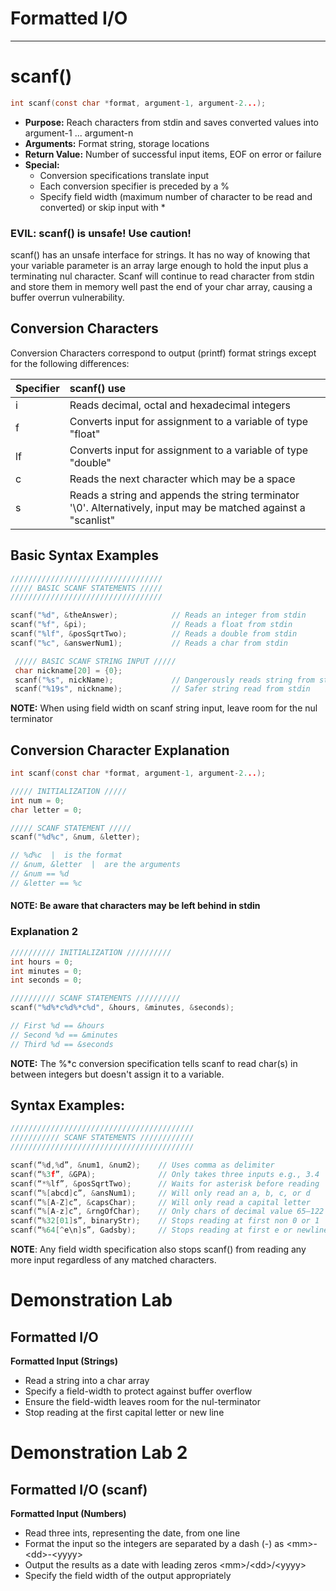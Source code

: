 # Formatted I/O

---

# scanf\(\)

```c
int scanf(const char *format, argument-1, argument-2...);
```

* **Purpose:** Reach characters from stdin and saves converted values into argument-1 ... argument-n
* **Arguments:** Format string, storage locations
* **Return Value:** Number of successful input items, EOF on error or failure
* **Special:**
  * Conversion specifications translate input
  * Each conversion specifier is preceded by a %
  * Specify field width \(maximum number of character to be read and converted\) or skip input with \*

### EVIL: scanf\(\) is unsafe! Use caution!

scanf\(\) has an unsafe interface for strings. It has no way of knowing that your variable parameter is an array large enough to hold the input plus a terminating nul character. Scanf will continue to read character from stdin and store them in memory well past the end of your char array, causing a buffer overrun vulnerability.

## Conversion Characters

Conversion Characters correspond to output \(printf\) format strings except for the following differences:

| **Specifier** | **scanf\(\) use** |
| :--- | :--- |
| i | Reads decimal, octal and hexadecimal integers |
| f | Converts input for assignment to a variable of type "float" |
| lf | Converts input for assignment to a variable of type "double" |
| c | Reads the next character which may be a space |
| s | Reads a string and appends the string terminator '\0'. Alternatively, input may be matched against a "scanlist" |

## Basic Syntax Examples

```c
//////////////////////////////////
///// BASIC SCANF STATEMENTS /////
//////////////////////////////////

scanf("%d", &theAnswer);            // Reads an integer from stdin
scanf("%f", &pi);                   // Reads a float from stdin
scanf("%lf", &posSqrtTwo);          // Reads a double from stdin
scanf("%c", &answerNum1);           // Reads a char from stdin

 ///// BASIC SCANF STRING INPUT /////
 char nickname[20] = {0};
 scanf("%s", nickName);             // Dangerously reads string from stdin
 scanf("%19s", nickname);           // Safer string read from stdin
```

**NOTE:** When using field width on scanf string input, leave room for the nul terminator

## Conversion Character Explanation

```c
int scanf(const char *format, argument-1, argument-2...);
```

```c
///// INITIALIZATION /////
int num = 0;
char letter = 0;

///// SCANF STATEMENT /////
scanf("%d%c", &num, &letter);

// %d%c  |  is the format
// &num, &letter  |  are the arguments
// &num == %d
// &letter == %c
```

#### NOTE: Be aware that characters may be left behind in stdin

### Explanation 2

```c
////////// INITIALIZATION //////////
int hours = 0;
int minutes = 0;
int seconds = 0;

////////// SCANF STATEMENTS //////////
scanf("%d%*c%d%*c%d", &hours, &minutes, &seconds);

// First %d == &hours
// Second %d == &minutes
// Third %d == &seconds
```

**NOTE:** The %\*c conversion specification tells scanf to read char\(s\) in between integers but doesn't assign it to a variable.

## Syntax Examples:

```c
/////////////////////////////////////////
/////////// SCANF STATEMENTS ////////////
/////////////////////////////////////////

scanf(“%d,%d”, &num1, &num2);    // Uses comma as delimiter
scanf(“%3f”, &GPA);              // Only takes three inputs e.g., 3.4
scanf(“*%lf”, &posSqrtTwo);      // Waits for asterisk before reading
scanf(“%[abcd]c”, &ansNum1);     // Will only read an a, b, c, or d
scanf(“%[A-Z]c”, &capsChar);     // Will only read a capital letter
scanf(“%[A-z]c”, &rngOfChar);    // Only chars of decimal value 65–122
scanf(“%32[01]s”, binaryStr);    // Stops reading at first non 0 or 1 
scanf(“%64[^e\n]s”, Gadsby);     // Stops reading at first e or newline
```

**NOTE**: Any field width specification also stops scanf\(\) from reading any more input regardless of any matched characters.

# Demonstration Lab

## Formatted I/O

**Formatted Input \(Strings\)**

* Read a string into a char array
* Specify a field-width to protect against buffer overflow
* Ensure the field-width leaves room for the nul-terminator 
* Stop reading at the first capital letter or new line

# Demonstration Lab 2

## Formatted I/O \(scanf\)

**Formatted Input \(Numbers\)**

* Read three ints, representing the date, from one line
* Format the input so the integers are separated by a dash \(-\) as &lt;mm&gt;-&lt;dd&gt;-&lt;yyyy&gt;
* Output the results as a date with leading zeros &lt;mm&gt;/&lt;dd&gt;/&lt;yyyy&gt;
* Specify the field width of the output appropriately



